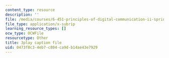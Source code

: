 ```yaml
---
content_type: resource
description: ''
file: /media/courses/6-451-principles-of-digital-communication-ii-spring-2005/0473f8c34eb7c804ca9db14ae43e7929_GQVlVhGKfHc.srt
file_type: application/x-subrip
learning_resource_types: []
ocw_type: OCWFile
resourcetype: Other
title: 3play caption file
uid: 0473f8c3-4eb7-c804-ca9d-b14ae43e7929
---
```

